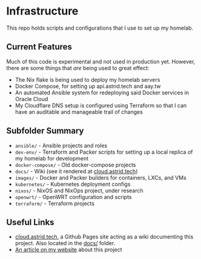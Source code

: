 # Infrastructure

This repo holds scripts and configurations that I use to set up my homelab.

## Current Features

Much of this code is experimental and not used in production yet. However, there are some things that *are* being used to great effect:

- The Nix flake is being used to deploy my homelab servers
- Docker Compose, for setting up api.astrid.tech and aay.tw
- An automated Ansible system for redeploying said Docker services in Oracle Cloud
- My Cloudflare DNS setup is configured using Terraform so that I can have an auditable and manageable trail of changes

## Subfolder Summary

- `ansible/` - Ansible projects and roles
- `dev-env/` - Terraform and Packer scripts for setting up a local replica of my homelab for development
- `docker-compose/` - Old docker-compose projects
- `docs/` - Wiki (see it rendered at [cloud.astrid.tech](https://cloud.astrid.tech/))
- `images/` - Docker and Packer builders for containers, LXCs, and VMs
- `kubernetes/` - Kubernetes deployment configs
- `nixos/` - NixOS and NixOps project, under research
- `openwrt/` - OpenWRT configuration and scripts
- `terraform/` - Terraform projects

## Useful Links

- [cloud.astrid.tech](https://cloud.astrid.tech/), a Github Pages site acting as a wiki documenting this project. Also located in the [docs/](./docs) folder.
- [An article on my website](https://astrid.tech/projects/plebscale/) about this project


